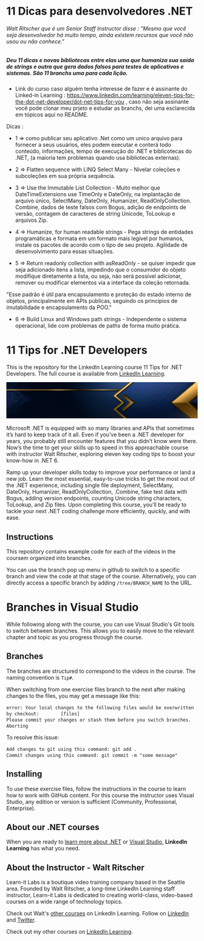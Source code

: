 # 11 Dicas para desenvolvedores .NET

###### Walt Ritscher que é um Senior Staff Instructor disse : "Mesmo que você seja desenvolvedor há muito tempo, ainda existem recursos que você não usou ou não conhece."

##### Deu 11 dicas e novas bibliotecas entre elas uma que humaniza sua saída de strings e outra que gera dados falsos para testes de aplicativos e sistemas. São 11 branchs uma para cada lição.

- Link do curso caso alguém tenha interesse de fazer e é assinante do Linked-in Learning : https://www.linkedin.com/learning/eleven-tips-for-the-dot-net-developer/dot-net-tips-for-you , caso não seja assinante você pode clonar meu prjeto e estudar as branchs, dei uma esclarecida em tópicos aqui no README.



Dicas :
- 1 => como publicar seu aplicativo .Net como um unico arquivo para fornecer a seus usuários, eles podem executar e conterá todo conteúdo, informações, tempo de execução do .NET e biblicotecas do .NET, (a maioria tem problemas quando usa bibliotecas externas).

- 2 => Flatten sequence with LINQ Select Many - Nivelar coleções e subcoleções em sua própria sequência.

- 3 => Use the Immutable List Collection - Muito melhor que DateTimeExtensions use TimeOnly e DateOnly, na implantação de arquivo único, SelectMany, DateOnly, Humanizer, ReadOnlyCollection. Combine, dados de teste falsos com Bogus, adição de endpoints de versão, contagem de caracteres de string Unicode, ToLookup e arquivos Zip.

- 4 => Humanize, for human readable strings - Pega strings de entidades programáticas e formata em um formato mais legível por humanos, instale os pacotes de acordo com o tipo de seu projeto. Agilidade de desenvolvimento para essas situações.

- 5 => Return readonly collection with asReadOnly - se quiser impedir que seja adicionado itens a lista, impedindo que o consumidor do objeto modifique diretamente a lista, ou seja, não será possível adicionar, remover ou modificar elementos via a interface da coleção retornada.

"Esse padrão é útil para encapsulamento e proteção do estado interno de objetos, principalmente em APIs públicas, seguindo os princípios de imutabilidade e encapsulamento da POO."

- 6 => Build Linux and Windows path strings - Independente o sistema operacional, lide com problemas de paths de forma muito prática.

# 11 Tips for .NET Developers
This is the repository for the LinkedIn Learning course 11 Tips for .NET Developers. The full course is available from [LinkedIn Learning][lil-course-url].

![banner](https://github.com/LearnItLabs/SiteAssets/blob/78fc8d3e6156de51b8c8cbff35e1e60e7b53b7b9/GitHubBanner.png)

Microsoft .NET is equipped with so many libraries and APIs that sometimes it’s hard to keep track of it all. Even if you’ve been a .NET developer for years, you probably still encounter features that you didn’t know were there. Now’s the time to get your skills up to speed in this approachable course with instructor Walt Ritscher, exploring eleven key coding tips to boost your know-how in .NET 6.

Ramp up your developer skills today to improve your performance or land a new job. Learn the most essential, easy-to-use tricks to get the most out of the .NET experience, including single file deployment, SelectMany, DateOnly, Humanizer, ReadOnlyCollection, .Combine, fake test data with Bogus, adding version endpoints, counting Unicode string characters, ToLookup, and Zip files. Upon completing this course, you’ll be ready to tackle your next .NET coding challenge more efficiently, quickly, and with ease.

## Instructions
This repository contains example code for each of the videos in the coursem organized into branches. 

You can use the branch pop up menu in github to switch to a specific branch and view the code at that stage of the course. Alternatively, you can directly access a specific branch by adding `/tree/BRANCH_NAME` to the URL.

# Branches in Visual Studio
While following along with the course, you can use Visual Studio's Git tools to switch between branches. This allows you to easily move to the relevant chapter and topic as you progress through the course. 

## Branches
The branches are structured to correspond to the videos in the course. The naming convention is `Tip#`. 

When switching from one exercise files branch to the next after making changes to the files, you may get a message like this:

    error: Your local changes to the following files would be overwritten by checkout:        [files]
    Please commit your changes or stash them before you switch branches.
    Aborting

To resolve this issue:
	
    Add changes to git using this command: git add .
	Commit changes using this command: git commit -m "some message"

## Installing  
To use these exercise files, follow the instructions in the course to learn how to work with GitHub content.
For this course the instructor uses Visual Studio, any edition or version is sufficient (Community, Professional, Enterprise). 


## About our .NET courses
When you are ready to [learn more about .NET](https://www.linkedin.com/learning/search?entityType=COURSE&keywords=.net) or [Visual Studio](https://www.linkedin.com/learning/search?entityType=COURSE&keywords=visual%20studio), **LinkedIn Learning** has what you need. 

## About the Instructor - Walt Ritscher
Learn-it Labs is a boutique video training company based in the Seattle area. Founded by Walt Ritscher, a long-time LinkedIn Learning staff instructor, Learn-it Labs is dedicated to creating world-class, video-based courses on a wide range of technology topics.

Check out Walt's [other courses](https://www.linkedin.com/learning/instructors/walt-ritscher) on LinkedIn Learning.  Follow on [LinkedIn](https://www.linkedin.com/in/waltritscher/?trk=lil_course) and [Twitter](https://twitter.com/waltritscher). 

                            

Check out my other courses on [LinkedIn Learning](https://www.linkedin.com/learning/instructors/walt-ritscher).

[lil-course-url]: https://www.linkedin.com/learning/eleven-tips-for-the-dot-net-developer/
[lil-thumbnail-url]: https://cdn.lynda.com/course/2486135/2486135-1655838671011-16x9.jpg
